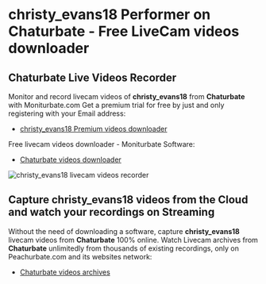 # christy_evans18 Performer on Chaturbate - Free LiveCam videos downloader

## Chaturbate Live Videos Recorder

Monitor and record livecam videos of **christy_evans18** from **Chaturbate** with Moniturbate.com
Get a premium trial for free by just and only registering with your Email address:
* [christy_evans18 Premium videos downloader](https://moniturbate.com/request-demo-licence-key.html)

Free livecam videos downloader - Moniturbate Software:
* [Chaturbate videos downloader](https://moniturbate.com/moniturbate-download-software.html)

![christy_evans18 livecam videos recorder](https://peachurnet.com/templates/moniturbate-software.png)


## Capture christy_evans18 videos from the Cloud and watch your recordings on Streaming

Without the need of downloading a software, capture **christy_evans18** livecam videos from **Chaturbate** 100% online.
Watch Livecam archives from **Chaturbate** unlimitedly from thousands of existing recordings, only on Peachurbate.com and its websites network:
* [Chaturbate videos archives](https://peachurnet.com/)